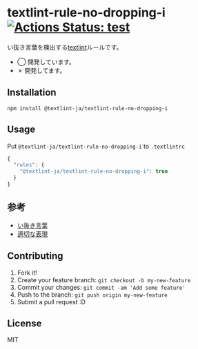 # textlint-rule-no-dropping-i [![Actions Status: test](https://github.com/textlint-ja/textlint-rule-no-dropping-i/workflows/test/badge.svg)](https://github.com/textlint-ja/textlint-rule-no-dropping-i/actions?query=workflow%3A"test")

い抜き言葉を検出する[textlint](https://github.com/textlint/textlint "textlint")ルールです。

- ◯ 開発しています。
- ✗ 開発してます。

## Installation

    npm install @textlint-ja/textlint-rule-no-dropping-i

## Usage

Put `@textlint-ja/textlint-rule-no-dropping-i` to `.textlintrc`

```js
{
  "rules": {
    "@textlint-ja/textlint-rule-no-dropping-i": true
  }
}
```

## 参考

- [い抜き言葉](https://www.students.keio.ac.jp/hy/law/class/registration/files/a1399948036427.pdf)
- [適切な表現](https://www.nhk.or.jp/kokokoza/tv/basickokugo/archive/basic_kokugo_20.pdf)

## Contributing

1. Fork it!
2. Create your feature branch: `git checkout -b my-new-feature`
3. Commit your changes: `git commit -am 'Add some feature'`
4. Push to the branch: `git push origin my-new-feature`
5. Submit a pull request :D

## License

MIT

